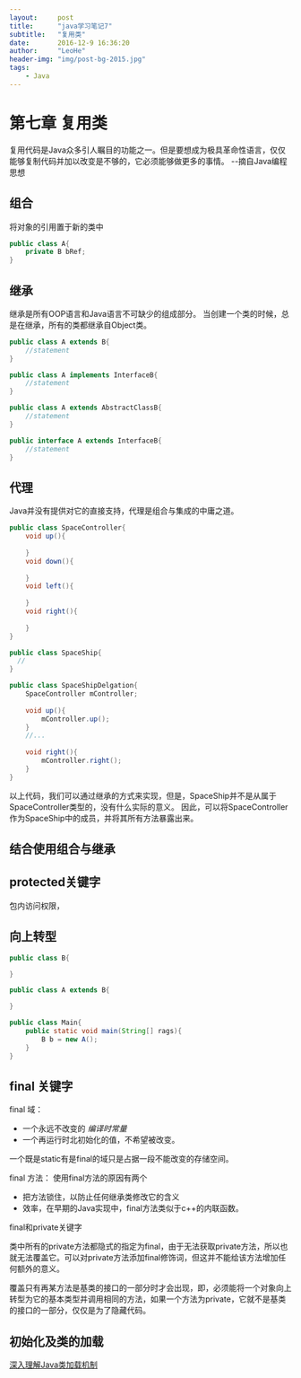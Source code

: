 ```yaml
---
layout:     post
title:      "java学习笔记7"
subtitle:   "复用类"
date:       2016-12-9 16:36:20
author:     "LeoHe"
header-img: "img/post-bg-2015.jpg"
tags:
    - Java
---
```



# 第七章 复用类


<p color="green">复用代码是Java众多引人瞩目的功能之一。但是要想成为极具革命性语言，仅仅能够复制代码并加以改变是不够的，它必须能够做更多的事情。
			--摘自Java编程思想
</p>


## 组合
将对象的引用置于新的类中

```java
public class A{
	private B bRef;
}
```

## 继承

继承是所有OOP语言和Java语言不可缺少的组成部分。
当创建一个类的时候，总是在继承，所有的类都继承自Object类。

```java
public class A extends B{
    //statement
}

public class A implements InterfaceB{
    //statement
}

public class A extends AbstractClassB{
    //statement
}

public interface A extends InterfaceB{
    //statement
}
```


## 代理

Java并没有提供对它的直接支持，代理是组合与集成的中庸之道。



```java
public class SpaceController{
    void up(){
    	
    }
    void down(){
    
    }
    void left(){
    
    }
    void right(){
    
    }
}

public class SpaceShip{
  //
}

public class SpaceShipDelgation{
    SpaceController mController;
    
    void up(){
        mController.up();
    }
    //...
    
    void right(){
        mController.right();
    }
}

```

以上代码，我们可以通过继承的方式来实现，但是，SpaceShip并不是从属于SpaceController类型的，没有什么实际的意义。
因此，可以将SpaceController作为SpaceShip中的成员，并将其所有方法暴露出来。


## 结合使用组合与继承



## protected关键字

包内访问权限，


## 向上转型

```java
public class B{

}

public class A extends B{

}

public class Main{
    public static void main(String[] rags){
        B b = new A();
    }
}
```


## final 关键字

final 域：
* 一个永远不改变的 *编译时常量*
* 一个再运行时北初始化的值，不希望被改变。

一个既是static有是final的域只是占据一段不能改变的存储空间。

final 方法：
使用final方法的原因有两个
* 把方法锁住，以防止任何继承类修改它的含义
* 效率，在早期的Java实现中，final方法类似于c++的内联函数。


final和private关键字

类中所有的private方法都隐式的指定为final，由于无法获取private方法，所以也就无法覆盖它。可以对private方法添加final修饰词，但这并不能给该方法增加任何额外的意义。

覆盖只有再某方法是基类的接口的一部分时才会出现，即，必须能将一个对象向上转型为它的基本类型并调用相同的方法，如果一个方法为private，它就不是基类的接口的一部分，仅仅是为了隐藏代码。


## 初始化及类的加载
[深入理解Java类加载机制](http://www.cnblogs.com/ITtangtang/p/3978102.html)

